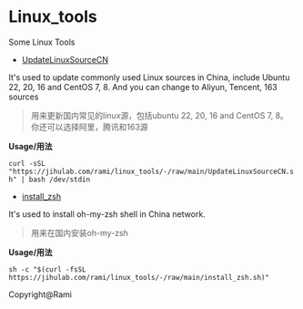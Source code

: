 # Linux_tools

Some  Linux  Tools

- [UpdateLinuxSourceCN](./UpdateLinuxSourceCN.sh)

It's used to update commonly used Linux sources  in China, include Ubuntu 22, 20, 16 and CentOS 7, 8. And you can change to Aliyun, Tencent, 163 sources

> 用来更新国内常见的linux源，包括ubuntu 22, 20, 16 and CentOS 7, 8。你还可以选择阿里，腾讯和163源

**Usage/用法**

`curl -sSL "https://jihulab.com/rami/linux_tools/-/raw/main/UpdateLinuxSourceCN.sh" | bash /dev/stdin`

- [install_zsh](./install_zsh.sh)

It's used to install oh-my-zsh shell in China network.

> 用来在国内安装oh-my-zsh

**Usage/用法**

`sh -c "$(curl -fsSL https://jihulab.com/rami/linux_tools/-/raw/main/install_zsh.sh)"`

Copyright@Rami
